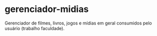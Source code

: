 # gerenciador-midias
Gerenciador de filmes, livros, jogos e mídias em geral consumidos pelo usuário (trabalho faculdade).
